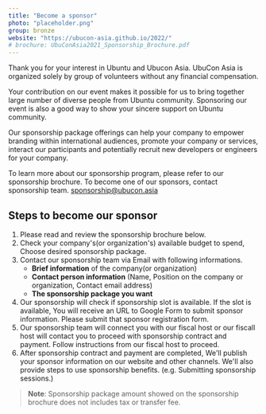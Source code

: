 ```yaml
---
title: "Become a sponsor"
photo: "placeholder.png"
group: bronze
website: "https://ubucon-asia.github.io/2022/"
# brochure: UbuConAsia2021_Sponsorship_Brochure.pdf 
---
```

Thank you for your interest in Ubuntu and Ubucon Asia. UbuCon Asia is organized solely by group of volunteers without any financial compensation. 

Your contribution on our event makes it possible for us to bring together large number of diverse people from Ubuntu community. Sponsoring our event is also a good way to show your sincere support on Ubuntu community.

Our sponsorship package offerings can help your company to empower branding within international audiences, promote your company or services, interact our participants and potentially recruit new developers or engineers for your company.

To learn more about our sponsorship program, please refer to our sponsorship brochure.
To become one of our sponsors, contact sponsorship team. sponsorship@ubucon.asia

## Steps to become our sponsor
1. Please read and review the sponsorship brochure below.
2. Check your company's(or organization's) available budget to spend, Choose desired sponsorship package.
3. Contact our sponsorship team via Email with following informations.
    - **Brief information** of the company(or organization)
    - **Contact person information** (Name, Position on the company or organization, Contact email address)
    - **The sponsorship package you want** 
4. Our sponsorship will check if sponsorship slot is available. If the slot is available, You will receive an URL to Google Form to submit sponsor information. Please submit that sponsor registration form.
5. Our sponsorship team will connect you with our fiscal host or our fiscall host will contact you to proceed with sponsorship contract and payment. Follow instructions from our fiscal host to proceed.
6. After sponsorship contract and payment are completed, We'll publish your sponsor information on our website and other channels. We'll also provide steps to use sponsorship benefits. (e.g. Submitting sponsorship sessions.)

> **Note**: Sponsorship package amount showed on the sponsorship brochure does not includes tax or transfer fee.